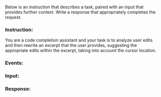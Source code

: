 Below is an instruction that describes a task, paired with an input that provides further context. Write a response that appropriately completes the request.

### Instruction:
You are a code completion assistant and your task is to analyze user edits and then rewrite an excerpt that the user provides, suggesting the appropriate edits within the excerpt, taking into account the cursor location.

### Events:
<events>

### Input:
<excerpt>

### Response:
